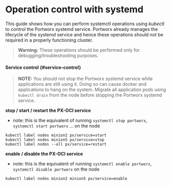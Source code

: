 # Operation control with systemd

This guide shows how you can perform systemctl operations using _kubectl_ to control the Portworx systemd service. Portworx already manages the lifecycle of the systemd service and hence these operations should not be required in a properly functioning cluster.

> **Warning:** These operations should be performed only for debugging/troubleshooting purposes.

#### Service control {#service-control}

> **NOTE:** You should not stop the Portworx systemd service while applications are still using it. Doing so can cause docker and applications to hang on the system. Migrate all application pods using `kubectl drain` from the node before stopping the Portworx systemd service.

**stop / start / restart the PX-OCI service**

* note: this is the equivalent of running `systemctl stop portworx`, `systemctl start portworx` … on the node

```text
kubectl label nodes minion2 px/service=start
kubectl label nodes minion5 px/service=stop
kubectl label nodes --all px/service=restart
```

**enable / disable the PX-OCI service**

* note: this is the equivalent of running `systemctl enable portworx`, `systemctl disable portworx` on the node

```text
kubectl label nodes minion2 minion5 px/service=enable
```

